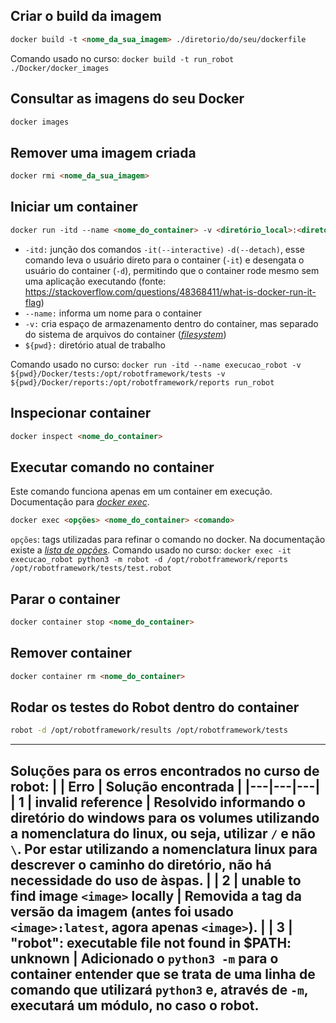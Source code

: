 ## Criar o build da imagem
```html
docker build -t <nome_da_sua_imagem> ./diretorio/do/seu/dockerfile
```
Comando usado no curso: `docker build -t run_robot ./Docker/docker_images`

## Consultar as imagens do seu Docker
```sh
docker images
```

## Remover uma imagem criada
```html
docker rmi <nome_da_sua_imagem>
```

## Iniciar um container
```html
docker run -itd --name <nome_do_container> -v <diretório_local>:<diretório_no_container> <imagem_utilizada>
```
* `-itd:` junção dos comandos `-it(--interactive)` `-d(--detach)`, esse comando leva o usuário direto para o container (`-it`) e desengata o usuário do container (`-d`), permitindo que o container rode mesmo sem uma aplicação executando
(fonte: https://stackoverflow.com/questions/48368411/what-is-docker-run-it-flag)
* `--name:` informa um nome para o container
* `-v:` cria espaço de armazenamento dentro do container, mas separado do sistema de arquivos do container (*[filesystem](https://medium.com/@BeNitinAgarwal/docker-containers-filesystem-demystified-b6ed8112a04a)*)
* `${pwd}:` diretório atual de trabalho

Comando usado no curso: `docker run -itd --name execucao_robot -v ${pwd}/Docker/tests:/opt/robotframework/tests -v ${pwd}/Docker/reports:/opt/robotframework/reports run_robot`

## Inspecionar container
```html
docker inspect <nome_do_container>
```

## Executar comando no container
Este comando funciona apenas em um container em execução. Documentação para *[docker exec](https://docs.docker.com/engine/reference/commandline/exec/)*.
```html
docker exec <opções> <nome_do_container> <comando>
```
`opções`: tags utilizadas para refinar o comando no docker. Na documentação existe a *[lista de opções](https://docs.docker.com/engine/reference/commandline/exec/#options)*.
Comando usado no curso: `docker exec -it execucao_robot python3 -m robot -d /opt/robotframework/reports /opt/robotframework/tests/test.robot`

## Parar o container
```html
docker container stop <nome_do_container>
```

## Remover container
```html
docker container rm <nome_do_container>
```

## Rodar os testes do Robot dentro do container
```sh
robot -d /opt/robotframework/results /opt/robotframework/tests
```

---
**Soluções para os erros encontrados no curso de robot:**
| | Erro | Solução encontrada |
|---|---|---|
| 1 | invalid reference | Resolvido informando o diretório do windows para os volumes utilizando a nomenclatura do linux, ou seja, utilizar `/` e não `\`. Por estar utilizando a nomenclatura linux para descrever o caminho do diretório, não há necessidade do uso de àspas. |
| 2 | unable to find image `<image>` locally | Removida a tag da versão da imagem (antes foi usado `<image>:latest`, agora apenas `<image>`). |
| 3 | "robot": executable file not found in $PATH: unknown | Adicionado o `python3 -m` para o container entender que se trata de uma linha de comando que utilizará `python3` e, através de `-m`, executará um módulo, no caso o robot.
---
